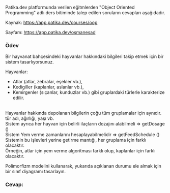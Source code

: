 <br>
Patika.dev platformunda verilen eğitmlerden "Object Oriented Programming" adlı ders bitiminde talep edilen soruların cevapları aşağıdadır.

Kaynak: https://app.patika.dev/courses/oop

Sayfam: https://app.patika.dev/osmanesad


### Ödev

Bir hayvanat bahçesindeki hayvanlar hakkındaki bilgileri takip etmek için bir sistem tasarlıyorsunuz.

Hayvanlar:<br>
- Atlar (atlar, zebralar, eşekler vb.),<br>
- Kedigiller (kaplanlar, aslanlar vb.),<br>
- Kemirgenler (sıçanlar, kunduzlar vb.) gibi gruplardaki türlerle karakterize edilir.
<br>
Hayvanlar hakkında depolanan bilgilerin çoğu tüm gruplamalar için aynıdır.
tür adı, ağırlığı, yaşı vb.<br>
Sistem ayrıca her hayvan için belirli ilaçların dozajını alabilmeli => getDosage ()<br>
Sistem Yem verme zamanlarını hesaplayabilmelidir => getFeedSchedule ()<br>
Sistemin bu işlevleri yerine getirme mantığı, her gruplama için farklı olacaktır. <br>Örneğin, atlar için yem verme algoritması farklı olup, kaplanlar için farklı olacaktır.<br>

Polimorfizm modelini kullanarak, yukarıda açıklanan durumu ele almak için bir sınıf diyagramı tasarlayın.<br>

### Cevap:

